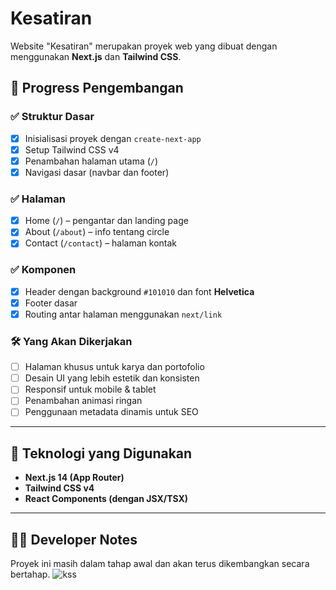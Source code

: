# Kesatiran

Website "Kesatiran" merupakan proyek web yang dibuat dengan menggunakan **Next.js** dan **Tailwind CSS**.

## 🚧 Progress Pengembangan

### ✅ Struktur Dasar
- [x] Inisialisasi proyek dengan `create-next-app`
- [x] Setup Tailwind CSS v4
- [x] Penambahan halaman utama (`/`)
- [x] Navigasi dasar (navbar dan footer)

### ✅ Halaman
- [x] Home (`/`) – pengantar dan landing page
- [x] About (`/about`) – info tentang circle
- [x] Contact (`/contact`) – halaman kontak

### ✅ Komponen
- [x] Header dengan background `#101010` dan font **Helvetica**
- [x] Footer dasar
- [x] Routing antar halaman menggunakan `next/link`

### 🛠️ Yang Akan Dikerjakan
- [ ] Halaman khusus untuk karya dan portofolio
- [ ] Desain UI yang lebih estetik dan konsisten
- [ ] Responsif untuk mobile & tablet
- [ ] Penambahan animasi ringan
- [ ] Penggunaan metadata dinamis untuk SEO

---

## 📁 Teknologi yang Digunakan
- **Next.js 14 (App Router)**
- **Tailwind CSS v4**
- **React Components (dengan JSX/TSX)**

---

## 🧑‍💻 Developer Notes

Proyek ini masih dalam tahap awal dan akan terus dikembangkan secara bertahap.
![kss](https://i.imgur.com/2qtfyY6.png)

